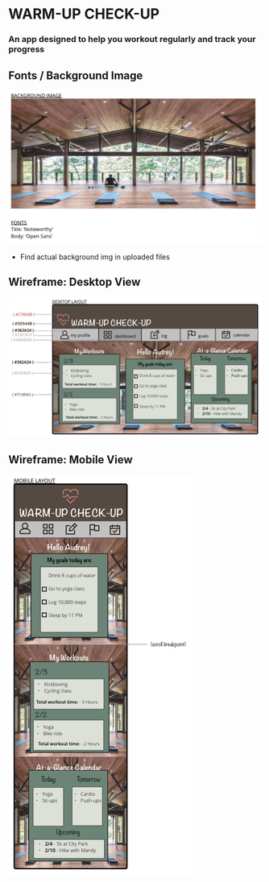 # WARM-UP CHECK-UP
### An app designed to help you workout regularly and track your progress 

## Fonts / Background Image
![Screenshot](assets.png)
- Find actual background img in uploaded files

## Wireframe: Desktop View
![Screenshot](main-wireframes.png)

## Wireframe: Mobile View
![Screenshot](mobile-wireframes.png)

